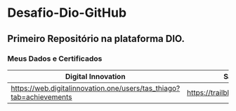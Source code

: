 # Desafio-Dio-GitHub
## Primeiro Repositório na plataforma DIO.

### Meus Dados e Certificados
Digital Innovation|Salesforce | Linkedin |
----------|-----------|----------|
https://web.digitalinnovation.one/users/tas_thiago?tab=achievements|https://trailblazer.me/id/swanped|https://www.linkedin.com/in/thiagosenatas/
